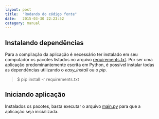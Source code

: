```yaml
---
layout: post
title:  "Rodando do código fonte"
date:   2015-03-30 22:23:52
category: manual
---
```


## Instalando dependências

Para a compilação da aplicação é necessário ter instalado em seu computador os pacotes listados no arquivo [requirements.txt](https://github.com/SpaceWars/spacewars/blob/master/requirements.txt). Por ser uma aplicação predominantemente escrita em Python, é possível instalar todas as dependências utilizando o *easy_install* ou o *pip*.


> $ pip install -r requirements.txt

## Iniciando aplicação

Instalados os pacotes, basta executar o arquivo [main.py](https://github.com/SpaceWars/spacewars/blob/master/src/main.py) para que a aplicação seja inicializada.
